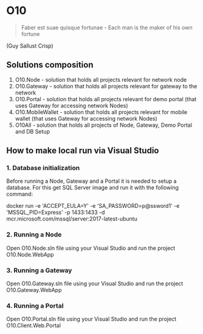 # O10
>Faber est suae quisque fortunae - Each man is the maker of his own fortune

(Guy Sallust Crisp)

## Solutions composition
1. O10.Node - solution that holds all projects relevant for network node
2. O10.Gateway - solution that holds all projects relevant for gateway to the network
3. O10.Portal - solution that holds all projects relevant for demo portal (that uses Gateway for accessing network Nodes)
4. O10.MobileWallet - solution that holds all projects relevant for mobile wallet (that uses Gateway for accessing network Nodes)
5. O10All - solution that holds all projects of Node, Gateway, Demo Portal and DB Setup

## How to make local run via Visual Studio

### 1. Database initialization
Before running a Node, Gateway and a Portal it is needed to setup a database. For this get SQL Server image and run it with the following command:

docker run -e 'ACCEPT_EULA=Y' -e 'SA_PASSWORD=p@ssword1' -e 'MSSQL_PID=Express' -p 1433:1433 -d mcr.microsoft.com/mssql/server:2017-latest-ubuntu

### 2. Running a Node
Open O10.Node.sln file using your Visual Studio and run the project O10.Node.WebApp

### 3. Running a Gateway
Open O10.Gateway.sln file using your Visual Studio and run the project O10.Gateway.WebApp

### 4. Running a Portal
Open O10.Portal.sln file using your Visual Studio and run the project O10.Client.Web.Portal
